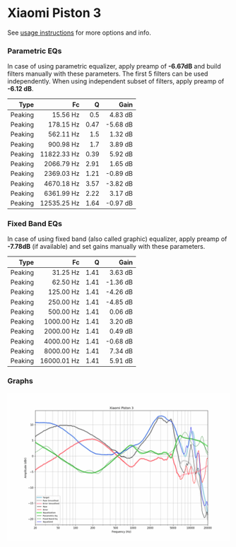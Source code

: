# Xiaomi Piston 3
See [usage instructions](https://github.com/jaakkopasanen/AutoEq#usage) for more options and info.

### Parametric EQs
In case of using parametric equalizer, apply preamp of **-6.67dB** and build filters manually
with these parameters. The first 5 filters can be used independently.
When using independent subset of filters, apply preamp of **-6.12 dB**.

| Type    | Fc          |    Q | Gain     |
|--------:|------------:|-----:|---------:|
| Peaking | 15.56 Hz    | 0.5  | 4.83 dB  |
| Peaking | 178.15 Hz   | 0.47 | -5.68 dB |
| Peaking | 562.11 Hz   | 1.5  | 1.32 dB  |
| Peaking | 900.98 Hz   | 1.7  | 3.89 dB  |
| Peaking | 11822.33 Hz | 0.39 | 5.92 dB  |
| Peaking | 2066.79 Hz  | 2.91 | 1.65 dB  |
| Peaking | 2369.03 Hz  | 1.21 | -0.89 dB |
| Peaking | 4670.18 Hz  | 3.57 | -3.82 dB |
| Peaking | 6361.99 Hz  | 2.22 | 3.17 dB  |
| Peaking | 12535.25 Hz | 1.64 | -0.97 dB |

### Fixed Band EQs
In case of using fixed band (also called graphic) equalizer, apply preamp of **-7.78dB**
(if available) and set gains manually with these parameters.

| Type    | Fc          |    Q | Gain     |
|--------:|------------:|-----:|---------:|
| Peaking | 31.25 Hz    | 1.41 | 3.63 dB  |
| Peaking | 62.50 Hz    | 1.41 | -1.36 dB |
| Peaking | 125.00 Hz   | 1.41 | -4.26 dB |
| Peaking | 250.00 Hz   | 1.41 | -4.85 dB |
| Peaking | 500.00 Hz   | 1.41 | 0.06 dB  |
| Peaking | 1000.00 Hz  | 1.41 | 3.20 dB  |
| Peaking | 2000.00 Hz  | 1.41 | 0.49 dB  |
| Peaking | 4000.00 Hz  | 1.41 | -0.68 dB |
| Peaking | 8000.00 Hz  | 1.41 | 7.34 dB  |
| Peaking | 16000.01 Hz | 1.41 | 5.91 dB  |

### Graphs
![](./Xiaomi%20Piston%203.png)